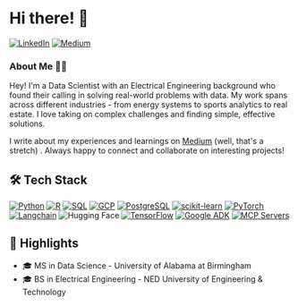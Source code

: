 # Hi there! 👋

[![LinkedIn](https://img.shields.io/badge/LinkedIn-0077B5?style=for-the-badge&logo=linkedin&logoColor=white)](https://www.linkedin.com/in/msaliksalam/)
[![Medium](https://img.shields.io/badge/Medium-12100E?style=for-the-badge&logo=medium&logoColor=white)](https://medium.com/@imsalik)

### About Me 👨‍💻
Hey! I'm a Data Scientist with an Electrical Engineering background who found their calling in solving real-world problems with data. My work spans across different industries - from energy systems to sports analytics to real estate. I love taking on complex challenges and finding simple, effective solutions.

I write about my experiences and learnings on [Medium](https://medium.com/@imsalik) (well, that's a stretch) . Always happy to connect and collaborate on interesting projects!

## 🛠 Tech Stack
[![Python](https://img.shields.io/badge/Python-3776AB?style=flat-square&logo=python&logoColor=white)](https://www.python.org/)
[![R](https://img.shields.io/badge/R-276DC3?style=flat-square&logo=r&logoColor=white)](https://www.r-project.org/)
[![SQL](https://img.shields.io/badge/SQL-4479A1?style=flat-square&logo=postgresql&logoColor=white)](https://www.postgresql.org/)
[![GCP](https://img.shields.io/badge/GCP-4285F4?style=flat-square&logo=google-cloud&logoColor=white)](https://cloud.google.com/)
[![PostgreSQL](https://img.shields.io/badge/PostgreSQL-316192?style=flat-square&logo=postgresql&logoColor=white)](https://www.postgresql.org/)
[![scikit-learn](https://img.shields.io/badge/scikit--learn-F7931E?style=flat-square&logo=scikit-learn&logoColor=white)](https://scikit-learn.org/)
[![PyTorch](https://img.shields.io/badge/PyTorch-EE4C2C?style=flat-square&logo=pytorch&logoColor=white)](https://pytorch.org/)
[![Langchain](https://img.shields.io/badge/Langchain-000000?style=flat-square&logo=chainlink&logoColor=white)](https://www.langchain.com/)
![Hugging Face](https://img.shields.io/badge/🤗_Hugging_Face-FFD21E?style=flat-square&logoColor=black)
[![TensorFlow](https://img.shields.io/badge/TensorFlow-FF6F00?style=flat-square&logo=tensorflow&logoColor=white)](https://www.tensorflow.org/)
[![Google ADK](https://img.shields.io/badge/Google_ADK-4285F4?style=flat-square&logo=google&logoColor=white)](https://google.github.io/adk-docs/)
[![MCP Servers](https://img.shields.io/badge/MCP_Servers-FF6B35?style=flat-square&logo=anthropic&logoColor=white)](https://modelcontextprotocol.io/)

## 🌟 Highlights
- 🎓 MS in Data Science - University of Alabama at Birmingham
- 🎓 BS in Electrical Engineering - NED University of Engineering & Technology
